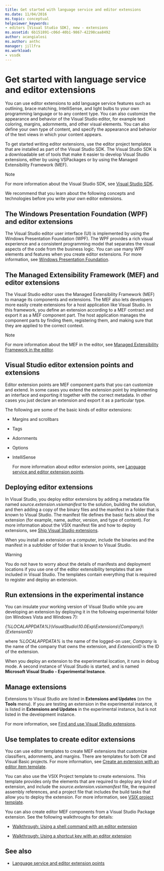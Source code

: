 ```yaml
---
title: Get started with language service and editor extensions
ms.date: 11/04/2016
ms.topic: conceptual
helpviewer_keywords:
- editors [Visual Studio SDK], new - extensions
ms.assetid: 6b151891-c06d-40b1-9867-42298caa8492
author: acangialosi
ms.author: anthc
manager: jillfra
ms.workload:
- vssdk
---
```

# Get started with language service and editor extensions

You can use editor extensions to add language service features such as outlining, brace matching, IntelliSense, and light bulbs to your own programming language or to any content type. You can also customize the appearance and behavior of the Visual Studio editor, for example text coloring, margins, adornments, and other visual elements. You can also define your own type of content, and specify the appearance and behavior of the text views in which your content appears.

 To get started writing editor extensions, use the editor project templates that are installed as part of the Visual Studio SDK. The Visual Studio SDK is a downloadable set of tools that make it easier to develop Visual Studio extensions, either by using VSPackages or by using the Managed Extensibility Framework (MEF).

> [!NOTE]
> For more information about the Visual Studio SDK, see [Visual Studio SDK](../extensibility/visual-studio-sdk.md).

 We recommend that you learn about the following concepts and technologies before you write your own editor extensions.

## The Windows Presentation Foundation (WPF) and editor extensions

 The Visual Studio editor user interface (UI) is implemented by using the Windows Presentation Foundation (WPF). The WPF provides a rich visual experience and a consistent programming model that separates the visual aspects of the code from the business logic. You can use many WPF elements and features when you create editor extensions. For more information, see [Windows Presentation Foundation](/dotnet/framework/wpf/index).

## The Managed Extensibility Framework (MEF) and editor extensions

 The Visual Studio editor uses the Managed Extensibility Framework (MEF) to manage its components and extensions. The MEF also lets developers more easily create extensions for a host application like Visual Studio. In this framework, you define an extension according to a MEF contract and export it as a MEF component part. The host application manages the component parts by finding them, registering them, and making sure that they are applied to the correct context.

> [!NOTE]
> For more information about the MEF in the editor, see [Managed Extensibility Framework in the editor](../extensibility/managed-extensibility-framework-in-the-editor.md).

## Visual Studio editor extension points and extensions

 Editor extension points are MEF component parts that you can customize and extend. In some cases you extend the extension point by implementing an interface and exporting it together with the correct metadata. In other cases you just declare an extension and export it as a particular type.

 The following are some of the basic kinds of editor extensions:

- Margins and scrollbars

- Tags

- Adornments

- Options

- IntelliSense

  For more information about editor extension points, see [Language service and editor extension points](../extensibility/language-service-and-editor-extension-points.md).

## Deploying editor extensions

 In Visual Studio, you deploy editor extensions by adding a metadata file named *source.extension.vsixmanifest* to the solution, building the solution, and then adding a copy of the binary files and the manifest in a folder that is known to Visual Studio. The manifest file defines the basic facts about the extension (for example, name, author, version, and type of content). For more information about the VSIX manifest file and how to deploy extensions, see [Ship Visual Studio extensions](../extensibility/shipping-visual-studio-extensions.md).

 When you install an extension on a computer, include the binaries and the manifest in a subfolder of folder that is known to Visual Studio.

> [!WARNING]
> You do not have to worry about the details of manifests and deployment locations if you use one of the editor extensibility templates that are included in Visual Studio. The templates contain everything that is required to register and deploy an extension.

## Run extensions in the experimental instance

 You can insulate your working version of Visual Studio while you are developing an extension by deploying it in the following experimental folder (on Windows Vista and Windows 7):

 *{%LOCALAPPDATA%}\VisualStudio\10.0Exp\Extensions\\{Company}\\{ExtensionID}*

 where *%LOCALAPPDATA%* is the name of the logged-on user, *Company* is the name of the company that owns the extension, and *ExtensionID* is the ID of the extension.

 When you deploy an extension to the experimental location, it runs in debug mode. A second instance of Visual Studio is started, and is named **Microsoft Visual Studio - Experimental Instance**.

## Manage extensions

 Extensions to Visual Studio are listed in **Extensions and Updates** (on the **Tools** menu). If you are testing an extension in the experimental instance, it is listed in **Extensions and Updates** in the experimental instance, but is not listed in the development instance.

 For more information, see [Find and use Visual Studio extensions](../ide/finding-and-using-visual-studio-extensions.md).

## Use templates to create editor extensions

 You can use editor templates to create MEF extensions that customize classifiers, adornments, and margins. There are templates for both C# and Visual Basic projects. For more information, see [Create an extension with an editor item template](../extensibility/creating-an-extension-with-an-editor-item-template.md).

 You can also use the VSIX Project template to create extensions. This template provides only the elements that are required to deploy any kind of extension, and include the *source.extension.vsixmanifest* file, the required assembly references, and a project file that includes the build tasks that allow you to deploy the extension. For more information, see [VSIX project template](../extensibility/vsix-project-template.md).

 You can also create editor MEF components from a Visual Studio Package extension. See the following walkthroughs for details:

- [Walkthrough: Using a shell command with an editor extension](../extensibility/walkthrough-using-a-shell-command-with-an-editor-extension.md)

- [Walkthrough: Using a shortcut key with an editor extension](../extensibility/walkthrough-using-a-shortcut-key-with-an-editor-extension.md)

## See also

- [Language service and editor extension points](../extensibility/language-service-and-editor-extension-points.md)
